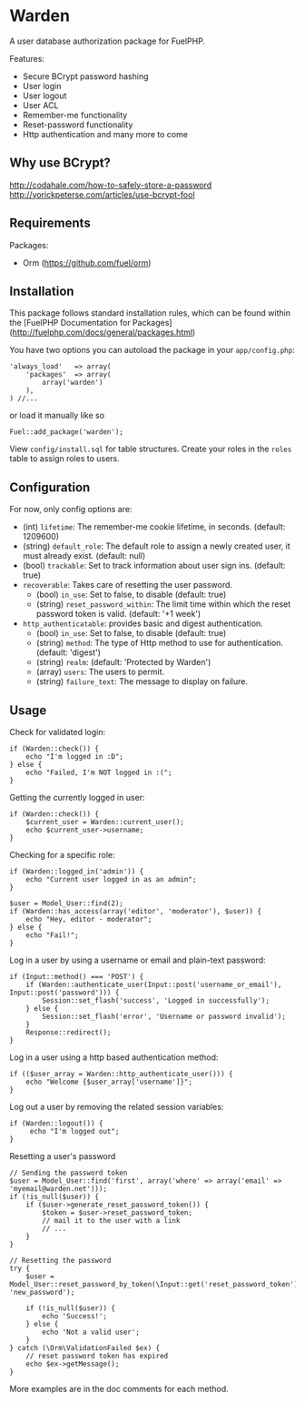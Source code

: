 # Warden

A user database authorization package for FuelPHP.

Features:

+ Secure BCrypt password hashing
+ User login
+ User logout
+ User ACL
+ Remember-me functionality
+ Reset-password functionality
+ Http authentication
and many more to come

## Why use BCrypt?

http://codahale.com/how-to-safely-store-a-password
http://yorickpeterse.com/articles/use-bcrypt-fool

## Requirements

Packages:

+ Orm (https://github.com/fuel/orm)

## Installation

This package follows standard installation rules, which can be found within the [FuelPHP Documentation for Packages] (http://fuelphp.com/docs/general/packages.html)

You have two options you can autoload the package in your `app/config.php`:

    'always_load'	=> array(
        'packages'	=> array(
            array('warden')
        ),
    ) //...

or load it manually like so

    Fuel::add_package('warden');

View `config/install.sql` for table structures.
Create your roles in the `roles` table to assign roles to users.

## Configuration
For now, only config options are:

+ (int) `lifetime`: The remember-me cookie lifetime, in seconds. (default: 1209600)
+ (string) `default_role`: The default role to assign a newly created user, it must already exist. (default: null)
+ (bool) `trackable`: Set to track information about user sign ins. (default: true)
+ `recoverable`: Takes care of resetting the user password.
    + (bool) `in_use`: Set to false, to disable (default: true)
    + (string) `reset_password_within`: The limit time within which the reset password token is valid. (default: '+1 week')
+ `http_authenticatable`: provides basic and digest authentication.
    + (bool) `in_use`: Set to false, to disable (default: true)
    + (string) `method`: The type of Http method to use for authentication. (default: 'digest')
    + (string) `realm`: (default: 'Protected by Warden')
    + (array) `users`: The users to permit.
    + (string) `failure_text`: The message to display on failure.

## Usage

Check for validated login:

    if (Warden::check()) {
        echo "I'm logged in :D";
    } else {
        echo "Failed, I'm NOT logged in :(";
    }

Getting the currently logged in user:

    if (Warden::check()) {
        $current_user = Warden::current_user();
        echo $current_user->username;
    }

Checking for a specific role:

    if (Warden::logged_in('admin')) {
        echo "Current user logged in as an admin";
    }

    $user = Model_User::find(2);
    if (Warden::has_access(array('editor', 'moderator'), $user)) {
        echo "Hey, editor - moderator";
    } else {
        echo "Fail!";
    }

Log in a user by using a username or email and plain-text password:

    if (Input::method() === 'POST') {
        if (Warden::authenticate_user(Input::post('username_or_email'), Input::post('password'))) {
            Session::set_flash('success', 'Logged in successfully');
        } else {
            Session::set_flash('error', 'Username or password invalid');
        }
        Response::redirect();
    }

Log in a user using a http based authentication method:

    if (($user_array = Warden::http_authenticate_user())) {
        echo "Welcome {$user_array['username']}";
    }

Log out a user by removing the related session variables:

    if (Warden::logout()) {
         echo "I'm logged out";
    }

Resetting a user's password

    // Sending the password token
    $user = Model_User::find('first', array('where' => array('email' => 'myemail@warden.net')));
    if (!is_null($user)) {
        if ($user->generate_reset_password_token()) {
            $token = $user->reset_password_token;
            // mail it to the user with a link
            // ...
        }
    }

    // Resetting the password
    try {
        $user = Model_User::reset_password_by_token(\Input::get('reset_password_token'), 'new_password');

        if (!is_null($user)) {
            echo 'Success!';
        } else {
            echo 'Not a valid user';
        }
    } catch (\Orm\ValidationFailed $ex) {
        // reset password token has expired
        echo $ex->getMessage();
    }


More examples are in the doc comments for each method.